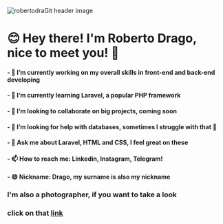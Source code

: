 ![robertodraGit header image](https://res.cloudinary.com/dragit/image/upload/v1612293108/github/header_readme_bxhrj2.png)

# 😊 Hey there! I'm Roberto Drago, nice to meet you! 🤟

#### - 🔭 I’m currently working on my overall skills in front-end and back-end developing
#### - 🌱 I’m currently learning Laravel, a popular PHP framework
#### - 👯 I’m looking to collaborate on big projects, coming soon
#### - 🤔 I’m looking for help with databases, sometimes I struggle with that 🤔 
#### - 💬 Ask me about Laravel, HTML and CSS, I feel great on these
#### - 📫 How to reach me: Linkedin, Instagram, Telegram!
#### - 😄 Nickname: Drago, my surname is also my nickname

### I'm also a photographer, if you want to take a look
### click on that [link](https://www.instagram.com/file_rawbb/)
